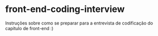 # front-end-coding-interview
Instruções sobre como se preparar para a entrevista de codificação do capítulo de front-end :)
